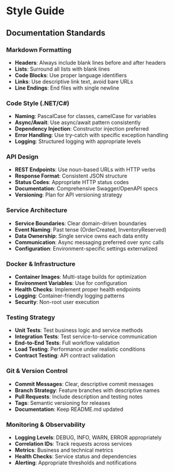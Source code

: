 # Style Guide

## Documentation Standards

### Markdown Formatting

- **Headers**: Always include blank lines before and after headers
- **Lists**: Surround all lists with blank lines
- **Code Blocks**: Use proper language identifiers
- **Links**: Use descriptive link text, avoid bare URLs
- **Line Endings**: End files with single newline

### Code Style (.NET/C#)

- **Naming**: PascalCase for classes, camelCase for variables
- **Async/Await**: Use async/await pattern consistently
- **Dependency Injection**: Constructor injection preferred
- **Error Handling**: Use try-catch with specific exception handling
- **Logging**: Structured logging with appropriate levels

### API Design

- **REST Endpoints**: Use noun-based URLs with HTTP verbs
- **Response Format**: Consistent JSON structure
- **Status Codes**: Appropriate HTTP status codes
- **Documentation**: Comprehensive Swagger/OpenAPI specs
- **Versioning**: Plan for API versioning strategy

### Service Architecture

- **Service Boundaries**: Clear domain-driven boundaries
- **Event Naming**: Past tense (OrderCreated, InventoryReserved)
- **Data Ownership**: Single service owns each data entity
- **Communication**: Async messaging preferred over sync calls
- **Configuration**: Environment-specific settings externalized

### Docker & Infrastructure

- **Container Images**: Multi-stage builds for optimization
- **Environment Variables**: Use for configuration
- **Health Checks**: Implement proper health endpoints
- **Logging**: Container-friendly logging patterns
- **Security**: Non-root user execution

### Testing Strategy

- **Unit Tests**: Test business logic and service methods
- **Integration Tests**: Test service-to-service communication
- **End-to-End Tests**: Full workflow validation
- **Load Testing**: Performance under realistic conditions
- **Contract Testing**: API contract validation

### Git & Version Control

- **Commit Messages**: Clear, descriptive commit messages
- **Branch Strategy**: Feature branches with descriptive names
- **Pull Requests**: Include description and testing notes
- **Tags**: Semantic versioning for releases
- **Documentation**: Keep README.md updated

### Monitoring & Observability

- **Logging Levels**: DEBUG, INFO, WARN, ERROR appropriately
- **Correlation IDs**: Track requests across services
- **Metrics**: Business and technical metrics
- **Health Checks**: Service status and dependencies
- **Alerting**: Appropriate thresholds and notifications
